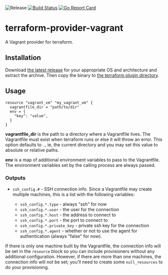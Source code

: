 ![Release](https://img.shields.io/github/release/bmatcuk/terraform-provider-vagrant.svg?branch=master)
[![Build Status](https://travis-ci.com/bmatcuk/terraform-provider-vagrant.svg?branch=master)](https://travis-ci.com/bmatcuk/terraform-provider-vagrant)
[![Go Report Card](https://goreportcard.com/badge/github.com/bmatcuk/terraform-provider-vagrant)](https://goreportcard.com/report/github.com/bmatcuk/terraform-provider-vagrant)

# terraform-provider-vagrant
A Vagrant provider for terraform.

## Installation
Download [the latest release] for your appropriate OS and architecture and
extract the archive. Then copy the binary to [the terraform plugin directory].

## Usage
```hcl
resource "vagrant_vm" "my_vagrant_vm" {
  vagrantfile_dir = "path/to/dir"
  env = {
    "key": "value",
  }
}
```

**vagrantfile_dir** is the path to a directory where a Vagrantfile lives. The
Vagrantfile must exist when terraform runs or else it will throw an error. This
option defaults to `.`, ie, the current directory and you may set this value to
absolute or relative paths.

**env** is a map of additional environment variables to pass to the Vagrantfile.
The environment variables set by the calling process are always passed.

### Outputs
* `ssh_config.#` - SSH connection info. Since a Vagrantfile may create multiple
  machines, this is a list with the following variables:

  * `ssh_config.*.type` - always "ssh" for now
  * `ssh_config.*.user` - the user for the connection
  * `ssh_config.*.host` - the address to connect to
  * `ssh_config.*.port` - the port to connect to
  * `ssh_config.*.private_key` - private ssh key for the connection
  * `ssh_config.*.agent` - whether or not to use the agent for authentication
    (always "false" for now).

If there is only one machine built by the Vagrantfile, the connection info will
be set in the `resource` block so you can include provisioners without any
additional configuration. However, if there are more than one machines, the
connection info will not be set; you'll need to create some `null_resources` to
do your provisioning.

[the latest release]: https://github.com/bmatcuk/terraform-provider-vagrant/releases/latest
[the terraform plugin directory]: https://www.terraform.io/docs/configuration/providers.html#third-party-plugins
